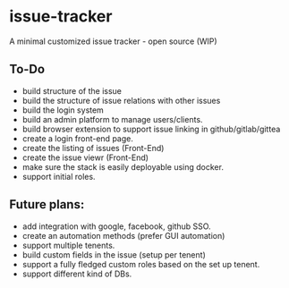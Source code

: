 # issue-tracker
A minimal customized issue tracker - open source (WIP)


## To-Do
- build structure of the issue
- build the structure of issue relations with other issues
- build the login system
- build an admin platform to manage users/clients.
- build browser extension to support issue linking in github/gitlab/gittea
- create a login front-end page.
- create the listing of issues (Front-End)
- create the issue viewr (Front-End)
- make sure the stack is easily deployable using docker.
- support initial roles.

## Future plans: 
- add integration with google, facebook, github SSO.
- create an automation methods (prefer GUI automation)
- support multiple tenents.
- build custom fields in the issue (setup per tenent)
- support a fully fledged custom roles based on the set up tenent.
- support different kind of DBs.
